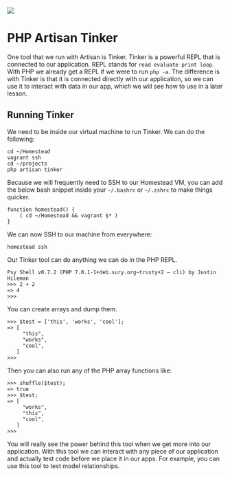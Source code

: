 ![](Laravel_5_Basics_handouts/headings/3.3.png)

# PHP Artisan Tinker

One tool that we run with Artisan is Tinker. Tinker is a powerful REPL that is connected to our application. REPL stands for `read evaluate print loop`. With PHP we already get a REPL if we were to run `php -a`. The difference is with Tinker is that it is connected directly with our application, so we can use it to interact with data in our app, which we will see how to use in a later lesson.

## Running Tinker

We need to be inside our virtual machine to run Tinker. We can do the following:

```
cd ~/Homestead
vagrant ssh
cd ~/projects
php artisan tinker
```

Because we will frequently need to SSH to our Homestead VM, you can add the below bash snippet inside your `~/.bashrc` or `~/.zshrc` to make things quicker.

```
function homestead() {
    ( cd ~/Homestead && vagrant $* )
}
```

We can now SSH to our machine from everywhere:

```
homestead ssh
```

Our Tinker tool can do anything we can do in the PHP REPL.

```
Psy Shell v0.7.2 (PHP 7.0.1-1+deb.sury.org~trusty+2 — cli) by Justin Hileman
>>> 2 + 2
=> 4
>>>
```

You can create arrays and dump them.

```
>>> $test = ['this', 'works', 'cool'];
=> [
     "this",
     "works",
     "cool",
   ]
>>>
```
Then you can also run any of the PHP array functions like:

```
>>> shuffle($test);
=> true
>>> $test;
=> [
     "works",
     "this",
     "cool",
   ]
>>>
```
You will really see the power behind this tool when we get more into our application. With this tool we can interact with any piece of our application and actually test code before we place it in our apps. For example, you can use this tool to test model relationships.

